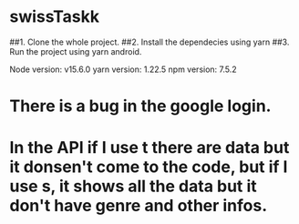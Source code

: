 # swissTaskk
##1. Clone the whole project.
##2. Install the dependecies using yarn
##3. Run the project using yarn android.

Node version: v15.6.0
yarn version: 1.22.5
npm version: 7.5.2

# There is a bug in the google login.
# In the API if I use t there are data but it donsen't come to the code, but if I use s, it shows all the data but it don't have genre and other infos. 
